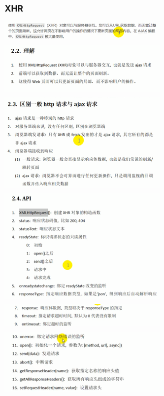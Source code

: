# XHR

![](../.gitbook/assets/image%20%2887%29.png)

![](../.gitbook/assets/image%20%28107%29.png)

![](../.gitbook/assets/image%20%28104%29.png)

![](../.gitbook/assets/image%20%2897%29.png)

![](../.gitbook/assets/image%20%2898%29.png)

![](../.gitbook/assets/image%20%2886%29.png)

